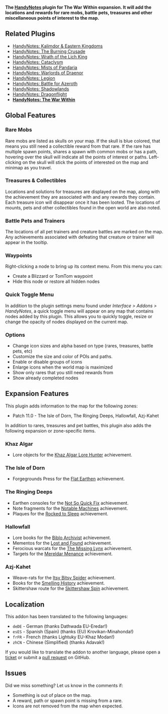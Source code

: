 **The [HandyNotes](https://www.curseforge.com/wow/addons/handynotes) plugin for The War Within expansion. It will add the locations and rewards for rare mobs, battle pets, treasures and other miscellaneous points of interest to the map.**

## Related Plugins

* [HandyNotes: Kalimdor & Eastern Kingdoms](https://www.curseforge.com/wow/addons/handynotes-kalimdor-eastern-kingdoms)
* [HandyNotes: The Burning Crusade](https://www.curseforge.com/wow/addons/handynotes-the-burning-crusade)
* [HandyNotes: Wrath of the Lich King](https://www.curseforge.com/wow/addons/handynotes-wrath-of-the-lich-king)
* [HandyNotes: Cataclysm](https://www.curseforge.com/wow/addons/handynotes-cataclysm)
* [HandyNotes: Mists of Pandaria](https://www.curseforge.com/wow/addons/handynotes-mists-of-pandaria)
* [HandyNotes: Warlords of Draenor](https://www.curseforge.com/wow/addons/handynotes-warlords-of-draenor)
* [HandyNotes: Legion](https://www.curseforge.com/wow/addons/handynotes-legion)
* [HandyNotes: Battle for Azeroth](https://www.curseforge.com/wow/addons/handynotes-battle-for-azeroth)
* [HandyNotes: Shadowlands](https://www.curseforge.com/wow/addons/handynotes-shadowlands)
* [HandyNotes: Dragonflight](https://www.curseforge.com/wow/addons/handynotes-dragonflight)
* **[HandyNotes: The War Within](https://www.curseforge.com/wow/addons/handynotes-the-war-within)**

## Global Features

### Rare Mobs

Rare mobs are listed as skulls on your map. If the skull is blue colored, that means you still need a collectible reward from that rare. If the rare has multiple spawn points, shares a spawn with common mobs or has a path, hovering over the skull will indicate all the points of interest or paths. Left-clicking on the skull will stick the points of interested on the map and minimap as you travel.

### Treasures & Collectibles

Locations and solutions for treasures are displayed on the map, along with the achievement they are associated with and any rewards they contain. Each treasure icon will disappear once it has been looted. The locations of mounts, pets and other collectibles found in the open world are also noted.

### Battle Pets and Trainers

The locations of all pet trainers and creature battles are marked on the map. Any achievements associated with defeating that creature or trainer will appear in the tooltip.

### Waypoints

Right-clicking a node to bring up its context menu. From this menu you can:

* Create a Blizzard or TomTom waypoint
* Hide this node or restore all hidden nodes

### Quick Toggle Menu

In addition to the plugin settings menu found under *Interface > Addons > HandyNotes*, a quick toggle menu will appear on any map that contains nodes added by this plugin. This allows you to quickly toggle, resize or change the opacity of nodes displayed on the current map.

### Options

* Change icon sizes and alpha based on type (rares, treasures, battle pets, etc)
* Customize the size and color of POIs and paths.
* Enable or disable groups of icons
* Enlarge icons when the world map is maximized
* Show only rares that you still need rewards from
* Show already completed nodes

## Expansion Features

This plugin adds information to the map for the following zones:

* Patch 11.0 - The Isle of Dorn, The Ringing Deeps, Hallowfall, Azj-Kahet

In addition to rares, treasures and pet battles, this plugin also adds the following expansion or zone-specific items.

### Khaz Algar

* Lore objects for the [Khaz Algar Lore Hunter](https://www.wowhead.com/achievement=40762) achievement.

### The Isle of Dorn

* Forgegrounds Press for the [Flat Earthen](https://www.wowhead.com/achievement=40606) achievement.

### The Ringing Deeps

* Earthen consoles for the [Not So Quick Fix](https://www.wowhead.com/achievement=40473) achievement.
* Note fragments for the [Notable Machines](https://www.wowhead.com/achievement=40628) achievement.
* Plaques for the [Rocked to Sleep](https://www.wowhead.com/achievement=40504) achievement.

### Hallowfall

* Lore books for the [Biblo Archivist](https://www.wowhead.com/achievement=40622) achievement.
* Mementos for the [Lost and Found](https://www.wowhead.com/achievement=40618) achievement.
* Ferocious warcats for the [The Missing Lynx](https://www.wowhead.com/achievement=40625) achievement.
* Targets for the [Mereldar Menance](https://www.wowhead.com/achievement=40151) achievement.

### Azj-Kahet

* Weave-rats for the [Itsy Bitsy Spider](https://www.wowhead.com/achievement=40624) achievement.
* Books for the [Smelling History](https://www.wowhead.com/achievement=40542) achievement.
* Skittershaw route for the [Skittershaw Spin](https://www.wowhead.com/achievement=40727) achievement.

## Localization

This addon has been translated to the following languages:

* `deDE` - German (thanks Dathwada EU-Eredar!)
* `esES` - Spanish (Spain) (thanks (EU) Krovikan-Minahonda!)
* `frFR` - French (thanks Lightuky EU-Khaz Modan!)
* `zhCN` - Chinese (Simplified) (thanks Adavak!)

If you would like to translate the addon to another language, please open a [ticket](https://github.com/zarillion/handynotes-plugins/issues) or submit a [pull request](https://github.com/zarillion/handynotes-plugins/pulls) on GitHub.

## Issues

Did we miss something? Let us know in the comments if:

* Something is out of place on the map.
* A reward, path or spawn point is missing from a rare.
* Icons are not removed from the map when expected.
